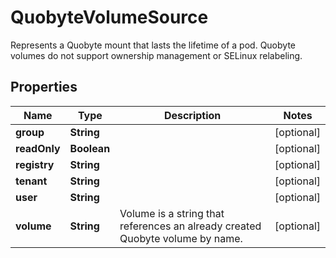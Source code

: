 

# QuobyteVolumeSource

Represents a Quobyte mount that lasts the lifetime of a pod. Quobyte volumes do not support ownership management or SELinux relabeling.
## Properties

Name | Type | Description | Notes
------------ | ------------- | ------------- | -------------
**group** | **String** |  |  [optional]
**readOnly** | **Boolean** |  |  [optional]
**registry** | **String** |  |  [optional]
**tenant** | **String** |  |  [optional]
**user** | **String** |  |  [optional]
**volume** | **String** | Volume is a string that references an already created Quobyte volume by name. |  [optional]



